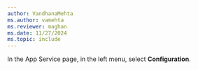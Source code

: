 ```yaml
---
author: VandhanaMehta
ms.author: vamehta
ms.reviewer: maghan
ms.date: 11/27/2024
ms.topic: include
---
```


In the App Service page, in the left menu, select **Configuration**.
